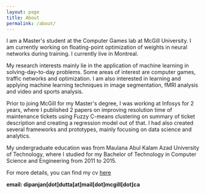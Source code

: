 ```yaml
---
layout: page
title: About
permalink: /about/
---
```


I am a Master's student at the Computer Games lab at McGill University. I am currently working on floating-point optimization of weights in neural networks during training. I currently live in Montreal.

My research interests mainly lie in the application of machine learning in solving-day-to-day problems. Some areas of interest are computer games, traffic networks and optimization. I am also interested in learning and applying machine learning techniques in image segmentation, fMRI analysis and video and sports analysis.

Prior to joing McGill for my Master's degree, I was working at Infosys for 2 years, where I published 2 papers on improving resolution time of maintenance tickets using Fuzzy C-means clustering on summary of ticket description and creating a regression model out of that. I had also created several frameworks and prototypes, mainly focusing on data science and analytics.

My undergraduate education was from Maulana Abul Kalam Azad University of Technology, where I studied for my Bachelor of Technology in Computer Science and Engineering from 2011 to 2015. 

For more details, you can find my cv <a href="./cv.pdf">here</a>

<b>email: dipanjan[dot]dutta[at]mail[dot]mcgill[dot]ca</b>
